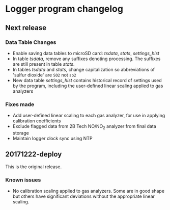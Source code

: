 # Logger program changelog


## Next release

### Data Table Changes

* Enable saving data tables to microSD card: *tsdata*, *stats*, *settings_hist*
* In table *tsdata*, remove any suffixes denoting processing. The suffixes are
  still present in table *stats*.
* In tables *tsdata* and *stats*, change capitalization so abbreviations of
  'sulfur dioxide' are `SO2` not `so2`
* New data table *settings_hist* contains historical record of settings used
  by the program, including the user-defined linear scaling applied to gas
  analyzers

### Fixes made

* Add user-defined linear scaling to each gas analyzer, for use in applying
  calibration coefficients
* Exclude flagged data from 2B Tech NO/NO<sub>2</sub> analyzer from final data
  storage
* Maintain logger clock sync using NTP


## 20171222-deploy

This is the original release. 

### Known issues

* No calibration scaling applied to gas analyzers. Some are in good shape but
  others have significant deviations without the appropriate linear scaling.

